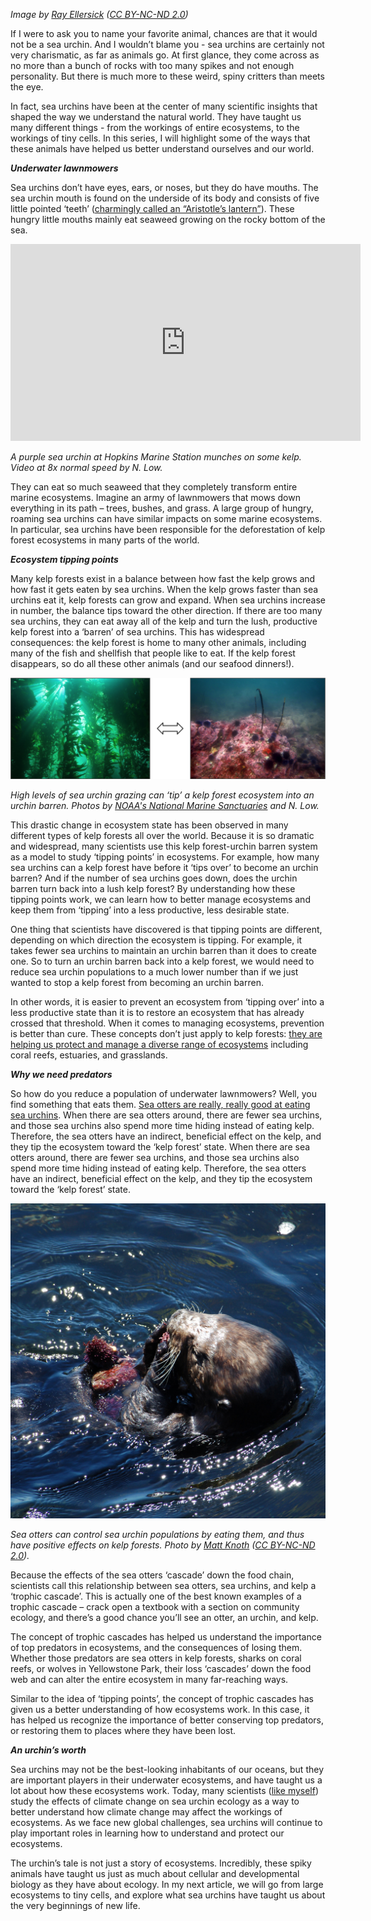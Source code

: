 *Image by [Ray Ellersick](https://www.flickr.com/photos/rayellersick/6511456603/in/photolist-aVoVca-hkmZgW-5EMh9R-5BPhrk-2wes8o-fxdHVb-9SmNpU-4EE8Rx-ca7mrf-ca7G73-8fscHJ-4EUq2x-7pTy7J-2k5aRL-dtbF7A-n64yjF-pZcskJ-ca7mQC-ebj8de-ca7Gi5-zNjWkq-dpoiQE-dvLbAj-EdVZEE-yEFcx-4HiNAW-DHsndG-wdqYdR-HtFTtQ-4mojf6-weWi7V-bpjCr9-arYak1-8fseNY-dHgheU-aknqHj-8maFBp-cnikVd-jpApnM-nrdRk3-8KdPAx-cg4xwU-4EUdd2-oMzBpU-4LVwkn-5BTyE9-jorAG3-oWSm4s-dWnsBd-jorAzE) ([CC BY-NC-ND 2.0](https://creativecommons.org/licenses/by-nc-nd/2.0/))*

If I were to ask you to name your favorite animal, chances are that it would not be a sea urchin. And I wouldn’t blame you - sea urchins are certainly not very charismatic, as far as animals go. At first glance, they come across as no more than a bunch of rocks with too many spikes and not enough personality. But there is much more to these weird, spiny critters than meets the eye.

In fact, sea urchins have been at the center of many scientific insights that shaped the way we understand the natural world. They have taught us many different things - from the workings of entire ecosystems, to the workings of tiny cells. In this series, I will highlight some of the ways that these animals have helped us better understand ourselves and our world.


***Underwater lawnmowers***

Sea urchins don’t have eyes, ears, or noses, but they do have mouths. The sea urchin mouth is found on the underside of its body and consists of five little pointed ‘teeth’ ([charmingly called an “Aristotle’s lantern”](http://www.thelivingcoast.org/sea-urchins-teeth-and-aristotles-lantern/)). These hungry little mouths mainly eat seaweed growing on the rocky bottom of the sea.

<iframe width="560" height="315"
src="https://www.youtube.com/embed/uD7Vj6kKyjs?loop=1&playlist=uD7Vj6kKyjs"
frameborder="0" allowfullscreen></iframe>

*A purple sea urchin at Hopkins Marine Station munches on some kelp. Video at 8x normal speed by N. Low.*

They can eat so much seaweed that they completely transform entire marine ecosystems. Imagine an army of lawnmowers that mows down everything in its path – trees, bushes, and grass. A large group of hungry, roaming sea urchins can have similar impacts on some marine ecosystems. In particular, sea urchins have been responsible for the deforestation of kelp forest ecosystems in many parts of the world.


***Ecosystem tipping points***

Many kelp forests exist in a balance between how fast the kelp grows and how fast it gets eaten by sea urchins. When the kelp grows faster than sea urchins eat it, kelp forests can grow and expand. When sea urchins increase in number, the balance tips toward the other direction. If there are too many sea urchins, they can eat away all of the kelp and turn the lush, productive kelp forest into a ‘barren’ of sea urchins. This has widespread consequences: the kelp forest is home to many other animals, including many of the fish and shellfish that people like to eat. If the kelp forest disappears, so do all these other animals (and our seafood dinners!).

 ![A kelp forest and and urchin barren.](./images/kelpbarren.png)

*High levels of sea urchin grazing can ‘tip’ a kelp forest ecosystem into an urchin barren. Photos by [NOAA's National Marine Sanctuaries](https://www.flickr.com/photos/onms/26972424160/in/photolist-H6sHZS-7fas5P-Ho8UoQ) and N. Low.*

This drastic change in ecosystem state has been observed in many different types of kelp forests all over the world. Because it is so dramatic and widespread, many scientists use this kelp forest-urchin barren system as a model to study ‘tipping points’ in ecosystems. For example, how many sea urchins can a kelp forest have before it ‘tips over’ to become an urchin barren? And if the number of sea urchins goes down, does the urchin barren turn back into a lush kelp forest? By understanding how these tipping points work, we can learn how to better manage ecosystems and keep them from ‘tipping’ into a less productive, less desirable state.

One thing that scientists have discovered is that tipping points are different, depending on which direction the ecosystem is tipping.  For example, it takes fewer sea urchins to maintain an urchin barren than it does to create one. So to turn an urchin barren back into a kelp forest, we would need to reduce sea urchin populations to a much lower number than if we just wanted to stop a kelp forest from becoming an urchin barren.

In other words, it is easier to prevent an ecosystem from ‘tipping over’ into a less productive state than it is to restore an ecosystem that has already crossed that threshold. When it comes to managing ecosystems, prevention is better than cure. These concepts don’t just apply to kelp forests: [they are helping us protect and manage a diverse range of ecosystems](http://www.oceantippingpoints.org/) including coral reefs, estuaries, and grasslands.


***Why we need predators***

So how do you reduce a population of underwater lawnmowers? Well, you find something that eats them. [Sea otters are really, really good at eating sea urchins](https://www.youtube.com/watch?v=dEELVW0V6tg). When there are sea otters around, there are fewer sea urchins, and those sea urchins also spend more time hiding instead of eating kelp. Therefore, the sea otters have an indirect, beneficial effect on the kelp, and they tip the ecosystem toward the ‘kelp forest’ state.
When there are sea otters around, there are fewer sea urchins, and those sea urchins also spend more time hiding instead of eating kelp. Therefore, the sea otters have an indirect, beneficial effect on the kelp, and they tip the ecosystem toward the ‘kelp forest’ state.


 ![Sea otter eating a sea urchin](./images/otterurchin.jpg)

*Sea otters can control sea urchin populations by eating them, and thus have positive effects on kelp forests. Photo by [Matt Knoth](https://www.flickr.com/photos/mattknoth/1066152486/in/photolist-pgx26g-ovS5q1-7rCGbY-4wMcJK-oYL59R-oYMjFU-F5FhrQ-85VMgb-4N4uEU-8rBrx3-4U4Cnu-DrSbH-4WvcE4-2CdiZq-8rBrqf-2XRzB4-5NPGTU-bjW8xd-6UUdZF-rbLJcR-3KEBaB-5BTzFG-5ia6ZM-oonRa4-rvKUGn-rKVm25-qRdmQS-rvCmkw-rNde38-rNdeRT-rN8evP-rN8dZP-rKVnHG) ([CC BY-NC-ND 2.0](https://creativecommons.org/licenses/by-nc-nd/2.0/)).*

Because the effects of the sea otters ‘cascade’ down the food chain, scientists call this relationship between sea otters, sea urchins, and kelp a ‘trophic cascade’.  This is actually one of the best known examples of a trophic cascade –  crack open a textbook with a section on community ecology, and there’s a good chance you’ll see an otter, an urchin, and kelp.

The concept of trophic cascades has helped us understand the importance of top predators in ecosystems, and the consequences of losing them. Whether those predators are sea otters in kelp forests, sharks on coral reefs, or wolves in Yellowstone Park, their loss ‘cascades’ down the food web and can alter the entire ecosystem in many far-reaching ways.

Similar to the idea of ‘tipping points’, the concept of trophic cascades has given us a better understanding of how ecosystems work. In this case, it has helped us recognize the importance of better conserving top predators, or restoring them to places where they have been lost.


***An urchin’s worth***

Sea urchins may not be the best-looking inhabitants of our oceans, but they are important players in their underwater ecosystems, and have taught us a lot about how these ecosystems work. Today, many scientists ([like myself](http://hopkinsmarinestation.stanford.edu/low)) study the effects of climate change on sea urchin ecology as a way to better understand how climate change may affect the workings of ecosystems. As we face new global challenges, sea urchins will continue to play important roles in learning how to understand and protect our ecosystems.

The urchin’s tale is not just a story of ecosystems. Incredibly, these spiky animals have taught us just as much about cellular and developmental biology as they have about ecology. In my next article, we will go from large ecosystems to tiny cells, and explore what sea urchins have taught us about the very beginnings of new life.
